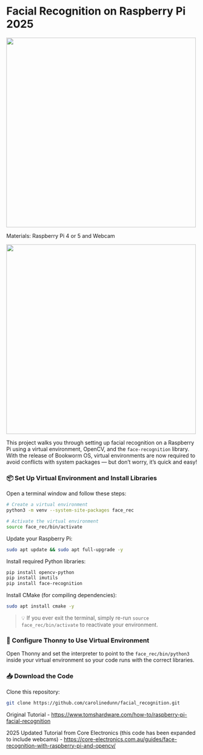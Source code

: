 # Facial Recognition on Raspberry Pi 2025


<img src="https://github.com/carolinedunn/facial_recognition/blob/main/photo/screenshot.png?raw=true" width="500"/>


Materials: Raspberry Pi 4 or 5 and Webcam

<img src="https://github.com/carolinedunn/facial_recognition/blob/main/photo/webcamandRPi4.JPG?raw=true" width="500"/>

This project walks you through setting up facial recognition on a Raspberry Pi using a virtual environment, OpenCV, and the `face-recognition` library. With the release of Bookworm OS, virtual environments are now required to avoid conflicts with system packages — but don’t worry, it’s quick and easy!

### 📦 Set Up Virtual Environment and Install Libraries

Open a terminal window and follow these steps:

```bash
# Create a virtual environment
python3 -m venv --system-site-packages face_rec

# Activate the virtual environment
source face_rec/bin/activate
```

Update your Raspberry Pi:

```bash
sudo apt update && sudo apt full-upgrade -y
```

Install required Python libraries:

```bash
pip install opencv-python
pip install imutils
pip install face-recognition
```

Install CMake (for compiling dependencies):

```bash
sudo apt install cmake -y
```

> 💡 If you ever exit the terminal, simply re-run `source face_rec/bin/activate` to reactivate your environment.

### 🧪 Configure Thonny to Use Virtual Environment

Open Thonny and set the interpreter to point to the `face_rec/bin/python3` inside your virtual environment so your code runs with the correct libraries.

### 📥 Download the Code

Clone this repository:

```bash
git clone https://github.com/carolinedunn/facial_recognition.git
```

Original Tutorial - https://www.tomshardware.com/how-to/raspberry-pi-facial-recognition


2025 Updated Tutorial from Core Electronics (this code has been expanded to include webcams) - https://core-electronics.com.au/guides/face-recognition-with-raspberry-pi-and-opencv/
